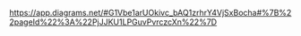   
https://app.diagrams.net/#G1Vbe1arUOkivc_bAQ1zrhrY4VjSxBocha#%7B%22pageId%22%3A%22PjJJKU1LPGuvPvrczcXn%22%7D  


